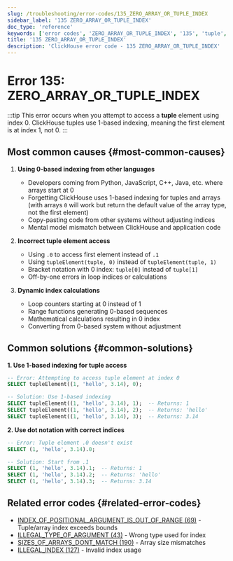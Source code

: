 ```yaml
---
slug: /troubleshooting/error-codes/135_ZERO_ARRAY_OR_TUPLE_INDEX
sidebar_label: '135 ZERO_ARRAY_OR_TUPLE_INDEX'
doc_type: 'reference'
keywords: ['error codes', 'ZERO_ARRAY_OR_TUPLE_INDEX', '135', 'tuple', 'index', 'zero', 'tupleElement']
title: '135 ZERO_ARRAY_OR_TUPLE_INDEX'
description: 'ClickHouse error code - 135 ZERO_ARRAY_OR_TUPLE_INDEX'
---
```


# Error 135: ZERO_ARRAY_OR_TUPLE_INDEX

:::tip
This error occurs when you attempt to access a **tuple** element using index 0.
ClickHouse tuples use 1-based indexing, meaning the first element is at index 1, not 0.
:::

## Most common causes {#most-common-causes}

1. **Using 0-based indexing from other languages**
   - Developers coming from Python, JavaScript, C++, Java, etc. where arrays start at 0
   - Forgetting ClickHouse uses 1-based indexing for tuples and arrays (with arrays `0` will work but return the default value of the array type, not the first element)
   - Copy-pasting code from other systems without adjusting indices
   - Mental model mismatch between ClickHouse and application code

2. **Incorrect tuple element access**
   - Using `.0` to access first element instead of `.1`
   - Using `tupleElement(tuple, 0)` instead of `tupleElement(tuple, 1)`
   - Bracket notation with 0 index: `tuple[0]` instead of `tuple[1]`
   - Off-by-one errors in loop indices or calculations

3. **Dynamic index calculations**
   - Loop counters starting at 0 instead of 1
   - Range functions generating 0-based sequences
   - Mathematical calculations resulting in 0 index
   - Converting from 0-based system without adjustment

## Common solutions {#common-solutions}

**1. Use 1-based indexing for tuple access**

```sql
-- Error: Attempting to access tuple element at index 0
SELECT tupleElement((1, 'hello', 3.14), 0);

-- Solution: Use 1-based indexing
SELECT tupleElement((1, 'hello', 3.14), 1);  -- Returns: 1
SELECT tupleElement((1, 'hello', 3.14), 2);  -- Returns: 'hello'
SELECT tupleElement((1, 'hello', 3.14), 3);  -- Returns: 3.14
```

**2. Use dot notation with correct indices**

```sql
-- Error: Tuple element .0 doesn't exist
SELECT (1, 'hello', 3.14).0;

-- Solution: Start from .1
SELECT (1, 'hello', 3.14).1;  -- Returns: 1
SELECT (1, 'hello', 3.14).2;  -- Returns: 'hello'
SELECT (1, 'hello', 3.14).3;  -- Returns: 3.14
```

## Related error codes {#related-error-codes}

- [INDEX_OF_POSITIONAL_ARGUMENT_IS_OUT_OF_RANGE (69)](/troubleshooting/errors/INDEX_OF_POSITIONAL_ARGUMENT_IS_OUT_OF_RANGE) - Tuple/array index exceeds bounds
- [ILLEGAL_TYPE_OF_ARGUMENT (43)](/troubleshooting/errors/ILLEGAL_TYPE_OF_ARGUMENT) - Wrong type used for index
- [SIZES_OF_ARRAYS_DONT_MATCH (190)](/troubleshooting/errors/SIZES_OF_ARRAYS_DONT_MATCH) - Array size mismatches
- [ILLEGAL_INDEX (127)](/troubleshooting/errors/ILLEGAL_INDEX) - Invalid index usage